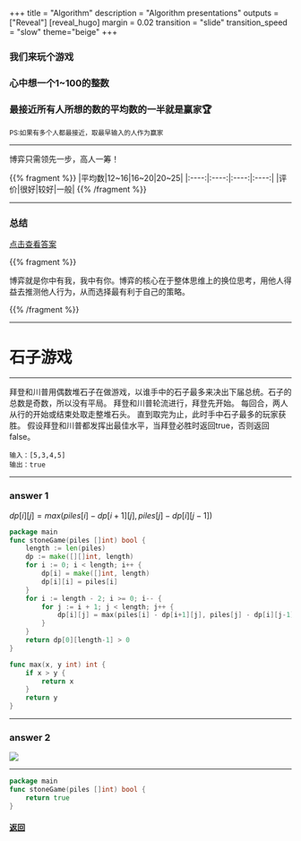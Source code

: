 +++
title = "Algorithm"
description = "Algorithm presentations"
outputs = ["Reveal"]
[reveal_hugo]
margin = 0.02
transition = "slide"
transition_speed = "slow"
theme="beige"
+++

<h3 class="fragment fade-up">我们来玩个游戏</h3>
<h3 class="fragment fade-up" >心中想一个1~100的整数</h3>
<h3 class="fragment fade-up" >最接近所有人所想的数的平均数的一半就是赢家🏆</h3>
<small class="fragment fade-up" >PS:如果有多个人都最接近，取最早输入的人作为赢家</small>

---

博弈只需领先一步，高人一筹！

{{% fragment %}}
|平均数|12~16|16~20|20~25|
|:----:|:----:|:----:|:----:|
|评价|很好|较好|一般|
{{% /fragment %}}

---

### 总结

<a href="http://118.25.25.221/avg" target="_blank">点击查看答案</a>

{{% fragment %}}

博弈就是你中有我，我中有你。博弈的核心在于整体思维上的换位思考，用他人得益去推测他人行为，从而选择最有利于自己的策略。

{{% /fragment %}}

---

# 石子游戏

---

拜登和川普用偶数堆石子在做游戏，以谁手中的石子最多来决出下届总统。石子的总数是奇数，所以没有平局。
拜登和川普轮流进行，拜登先开始。 每回合，两人从行的开始或结束处取走整堆石头。 直到取完为止，此时手中石子最多的玩家获胜。
假设拜登和川普都发挥出最佳水平，当拜登必胜时返回true，否则返回false。

```
输入：[5,3,4,5]
输出：true
```
---

### answer 1

$dp[i][j]=max(piles[i]−dp[i+1][j],piles[j]−dp[i][j−1])$

```go
package main
func stoneGame(piles []int) bool {
    length := len(piles)
    dp := make([][]int, length)
    for i := 0; i < length; i++ {
        dp[i] = make([]int, length)
        dp[i][i] = piles[i]
    }
    for i := length - 2; i >= 0; i-- {
        for j := i + 1; j < length; j++ {
            dp[i][j] = max(piles[i] - dp[i+1][j], piles[j] - dp[i][j-1])
        }
    }
    return dp[0][length-1] > 0
}

func max(x, y int) int {
    if x > y {
        return x
    }
    return y
}
```

---

### answer 2

![](/images/stone.png)

---

```go
package main
func stoneGame(piles []int) bool {
    return true
}
```
#### [返回](/#/7)


